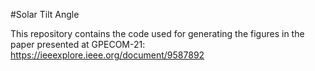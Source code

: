 #Solar Tilt Angle

This repository contains the code used for generating the figures in the paper presented at GPECOM-21: https://ieeexplore.ieee.org/document/9587892
